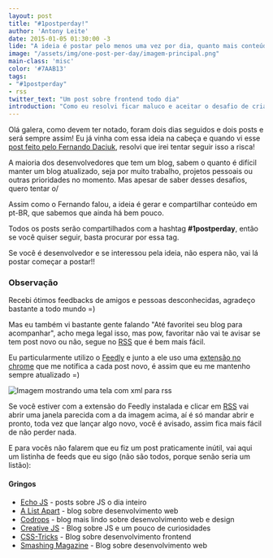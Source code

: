 ```yaml
---
layout: post
title: "#1postperday!"
author: 'Antony Leite'
date: 2015-01-05 01:30:00 -3
lide: "A ideia é postar pelo menos uma vez por dia, quanto mais conteúdo de web em PT-BR melhor!"
image: "/assets/img/one-post-per-day/imagem-principal.png"
main-class: 'misc'
color: '#7AAB13'
tags:
- "#1postperday"
- rss
twitter_text: "Um post sobre frontend todo dia"
introduction: "Como eu resolvi ficar maluco e aceitar o desafio de criar um post por dia durante o tempo que eu conseguir."
---
```


Olá galera, como devem ter notado, foram dois dias seguidos e dois posts e será sempre assim! Eu já vinha com essa ideia na cabeça e quando vi esse [post feito pelo Fernando Daciuk](http://blog.da2k.com.br/2014/12/31/um-post-por-dia/), resolvi que irei tentar seguir isso a risca!

A maioria dos desenvolvedores que tem um blog, sabem o quanto é difícil manter um blog atualizado, seja por muito trabalho, projetos pessoais ou outras prioridades no momento. Mas apesar de saber desses desafios, quero tentar o/

Assim como o Fernando falou, a ideia é gerar e compartilhar conteúdo em pt-BR, que sabemos que ainda há bem pouco.

Todos os posts serão compartilhados com a hashtag **#1postperday**, então se você quiser seguir, basta procurar por essa tag.

Se você é desenvolvedor e se interessou pela ideia, não espera não, vai lá postar começar a postar!!

### Observação

Recebi ótimos feedbacks de amigos e pessoas desconhecidas, agradeço bastante a todo mundo =)

Mas eu também vi bastante gente falando "Até favoritei seu blog para acompanhar", acho mega legal isso, mas pow, favoritar não vai te avisar se tem post novo ou não, segue no [RSS](https://willianjusten.com.br/sitemap.xml) que é bem mais fácil.

Eu particularmente utilizo o [Feedly](http://feedly.com/) e junto a ele uso uma [extensão no chrome](https://chrome.google.com/webstore/detail/feedly-notifier/egikgfbhipinieabdmcpigejkaomgjgb) que me notifica a cada post novo, é assim que eu me mantenho sempre atualizado =)

![Imagem mostrando uma tela com xml para rss](/assets/img/one-post-per-day/feedly.png)

Se você estiver com a extensão do Feedly instalada e clicar em [RSS](https://willianjusten.com.br/sitemap.xml) vai abrir uma janela parecida com a da imagem acima, aí é só mandar abrir e pronto, toda vez que lançar algo novo, você é avisado, assim fica mais fácil de não perder nada.

E para vocês não falarem que eu fiz um post praticamente inútil, vai aqui um listinha de feeds que eu sigo (não são todos, porque senão seria um listão):

#### Gringos
* [Echo JS](http://www.echojs.com/rss) - posts sobre JS o dia inteiro
* [A List Apart](https://alistapart.com/main/feed/) - blog sobre desenvolvimento web
* [Codrops](http://feeds2.feedburner.com/tympanus) - blog mais lindo sobre desenvolvimento web e design
* [Creative JS](http://creativejs.com/feed/) - Blog sobre JS e um pouco de curiosidades
* [CSS-Tricks](http://feeds.feedburner.com/CssTricks) - Blog sobre desenvolvimento frontend
* [Smashing Magazine](http://rss1.smashingmagazine.com/feed/) - Blog sobre desenvolvimento web
